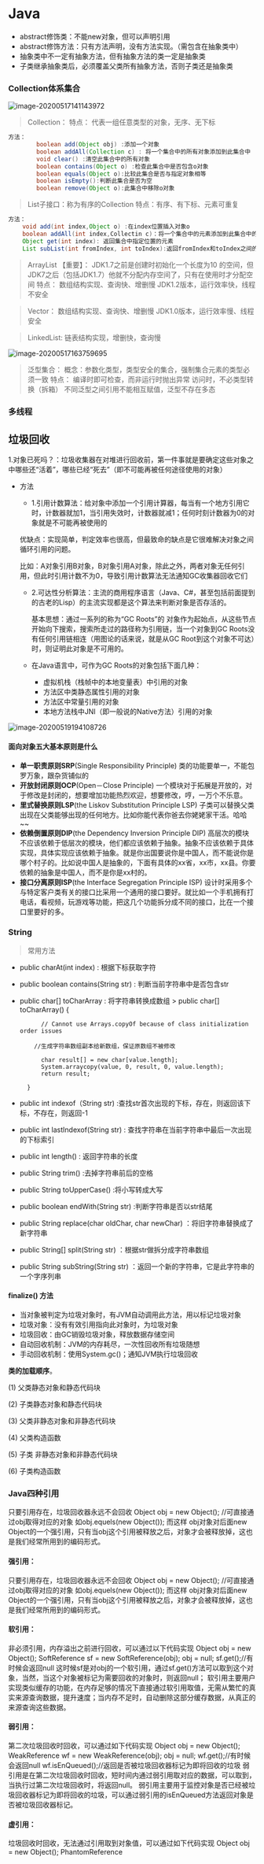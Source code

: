 # Java

- abstract修饰类：不能new对象，但可以声明引用
- abstract修饰方法：只有方法声明，没有方法实现。（需包含在抽象类中）
- 抽象类中不一定有抽象方法，但有抽象方法的类一定是抽象类
- 子类继承抽象类后，必须覆盖父类所有抽象方法，否则子类还是抽象类
### Collection体系集合

![image-20200517141143972](C:\Users\CYC\AppData\Roaming\Typora\typora-user-images\image-20200517141143972.png)

> Collection：
> 	特点： 代表一组任意类型的对象，无序、无下标
~~~java
方法：
		boolean add(Object obj) :添加一个对象
		boolean addAll(Collection c) : 将一个集合中的所有对象添加到此集合中
		void clear() :清空此集合中的所有对象
 		boolean contains(Object o) :检查此集合中是否包含o对象
 		boolean equals(Object o):比较此集合是否与指定对象相等
 		boolean isEmpty():判断此集合是否为空
 		boolean remove(Object o):此集合中移除o对象
~~~
> List子接口：称为有序的Collection
> 	特点：有序、有下标、元素可重复

~~~java
方法：
	void add(int index,Object o) :在index位置插入对象o
	boolean addAll(int index,Collectin c)：将一个集合中的元素添加到此集合中的index位置
	Object get(int index): 返回集合中指定位置的元素
	List subList(int fromIndex, int toIndex):返回fromIndex和toIndex之间的集合元素
~~~

> ArrayList 【重要】：
> 	JDK1.7之前是创建时初始化一个长度为10 的空间，但JDK7之后（包括JDK1.7）他就不分配内存空间了，只有在使用时才分配空间
> 特点：
> 	数组结构实现、查询快、增删慢
> 	JDK1.2版本，运行效率快，线程不安全

> Vector：
> 	数组结构实现、查询快、增删慢
> 	JDK1.0版本，运行效率慢、线程安全

> LinkedList:
> 	链表结构实现，增删快，查询慢

![image-20200517163759695](C:\Users\CYC\AppData\Roaming\Typora\typora-user-images\image-20200517163759695.png)

> 泛型集合：
> 	概念：参数化类型，类型安全的集合，强制集合元素的类型必须一致
> 	特点：
> 		编译时即可检查，而非运行时抛出异常
> 		访问时，不必类型转换（拆箱）
> 		不同泛型之间引用不能相互赋值，泛型不存在多态

### 多线程



## 垃圾回收

1.对象已死吗？：垃圾收集器在对堆进行回收前，第一件事就是要确定这些对象之中哪些还“活着”，哪些已经“死去”（即不可能再被任何途径使用的对象）

- 方法

  - 1.引用计数算法：给对象中添加一个引用计算器，每当有一个地方引用它时，计数器就加1，当引用失效时，计数器就减1；任何时刻计数器为0的对象就是不可能再被使用的

  

  优缺点：实现简单，判定效率也很高，但最致命的缺点是它很难解决对象之间循环引用的问题。

  比如：A对象引用B对象，B对象引用A对象，除此之外，两者对象无任何引用，但此时引用计数不为0，导致引用计数算法无法通知GC收集器回收它们

  - 2.可达性分析算法：主流的商用程序语言（Java、C#，甚至包括前面提到的古老的Lisp）的主流实现都是这个算法来判断对象是否存活的。

    基本思想：通过一系列的称为“GC Roots”的 对象作为起始点，从这些节点开始向下搜索，搜索所走过的路径称为引用链，当一个对象到GC Roots没有任何引用链相连（用图论的话来说，就是从GC Root到这个对象不可达）时，则证明此对象是不可用的。

  - 在Java语言中，可作为GC Roots的对象包括下面几种：

    - 虚拟机栈（栈帧中的本地变量表）中引用的对象
    - 方法区中类静态属性引用的对象
    - 方法区中常量引用的对象
    - 本地方法栈中JNI（即一般说的Native方法）引用的对象

![image-20200519194108726](C:\Users\CYC\AppData\Roaming\Typora\typora-user-images\image-20200519194108726.png)

#### 面向对象五大基本原则是什么

- **单一职责原则SRP**(Single Responsibility Principle)
  类的功能要单一，不能包罗万象，跟杂货铺似的
- **开放封闭原则OCP**(Open－Close Principle)
  一个模块对于拓展是开放的，对于修改是封闭的，想要增加功能热烈欢迎，想要修改，哼，一万个不乐意。
- **里式替换原则LSP**(the Liskov Substitution Principle LSP)
  子类可以替换父类出现在父类能够出现的任何地方。比如你能代表你爸去你姥姥家干活。哈哈~~
- **依赖倒置原则DIP**(the Dependency Inversion Principle DIP)
  高层次的模块不应该依赖于低层次的模块，他们都应该依赖于抽象。抽象不应该依赖于具体实现，具体实现应该依赖于抽象。就是你出国要说你是中国人，而不能说你是哪个村子的。比如说中国人是抽象的，下面有具体的xx省，xx市，xx县。你要依赖的抽象是中国人，而不是你是xx村的。
- **接口分离原则ISP**(the Interface Segregation Principle ISP)
  设计时采用多个与特定客户类有关的接口比采用一个通用的接口要好。就比如一个手机拥有打电话，看视频，玩游戏等功能，把这几个功能拆分成不同的接口，比在一个接口里要好的多。



### String

> 常用方法

- public charAt(int index) : 根据下标获取字符
- public boolean contains(String str) : 判断当前字符串中是否包含str 
- public char[] toCharArray : 将字符串转换成数组
		> public char[] toCharArray() {
   
        ​    // Cannot use Arrays.copyOf because of class initialization order issues
        
          //生成字符串数组副本给新数组，保证原数组不被修改
        
        ​    char result[] = new char[value.length];
        ​    System.arraycopy(value, 0, result, 0, value.length);
        ​    return result;
        
        }
   
-  public int indexof（String str) :查找str首次出现的下标，存在，则返回该下标，不存在，则返回-1
- public int lastIndexof(String str) : 查找字符串在当前字符串中最后一次出现的下标索引
- public int length() : 返回字符串的长度
- public String trim() :去掉字符串前后的空格
- public String toUpperCase() :将小写转成大写
- public boolean endWith(String str) :判断字符串是否以str结尾
- public String replace(char oldChar, char newChar) ：将旧字符串替换成了新字符串
- public String[] split(String str) ：根据str做拆分成字符串数组
- public String subString(String str) ：返回一个新的字符串，它是此字符串的一个字序列串

#### finalize() 方法

- 当对象被判定为垃圾对象时，有JVM自动调用此方法，用以标记垃圾对象
- 垃圾对象：没有有效引用指向此对象时，为垃圾对象
- 垃圾回收：由GC销毁垃圾对象，释放数据存储空间
- 自动回收机制：JVM的内存耗尽，一次性回收所有垃圾随想
- 手动回收机制：使用System.gc()；通知JVM执行垃圾回收





**类的加载顺序**。

(1) 父类静态对象和静态代码块

(2) 子类静态对象和静态代码块

(3) 父类非静态对象和非静态代码块

(4) 父类构造函数

(5) 子类 非静态对象和非静态代码块

(6) 子类构造函数



### Java四种引用

只要引用存在，垃圾回收器永远不会回收
Object obj = new Object();
//可直接通过obj取得对应的对象 如obj.equels(new Object());
而这样 obj对象对后面new Object的一个强引用，只有当obj这个引用被释放之后，对象才会被释放掉，这也是我们经常所用到的编码形式。

#### **强引用：**

只要引用存在，垃圾回收器永远不会回收
Object obj = new Object();
//可直接通过obj取得对应的对象 如obj.equels(new Object());
而这样 obj对象对后面new Object的一个强引用，只有当obj这个引用被释放之后，对象才会被释放掉，这也是我们经常所用到的编码形式。

#### **软引用：**

非必须引用，内存溢出之前进行回收，可以通过以下代码实现
Object obj = new Object();
SoftReference<Object> sf = new SoftReference<Object>(obj);
obj = null;
sf.get();//有时候会返回null
这时候sf是对obj的一个软引用，通过sf.get()方法可以取到这个对象，当然，当这个对象被标记为需要回收的对象时，则返回null；
软引用主要用户实现类似缓存的功能，在内存足够的情况下直接通过软引用取值，无需从繁忙的真实来源查询数据，提升速度；当内存不足时，自动删除这部分缓存数据，从真正的来源查询这些数据。

#### **弱引用：**

第二次垃圾回收时回收，可以通过如下代码实现
Object obj = new Object();
WeakReference<Object> wf = new WeakReference<Object>(obj);
obj = null;
wf.get();//有时候会返回null
wf.isEnQueued();//返回是否被垃圾回收器标记为即将回收的垃圾
弱引用是在第二次垃圾回收时回收，短时间内通过弱引用取对应的数据，可以取到，当执行过第二次垃圾回收时，将返回null。
弱引用主要用于监控对象是否已经被垃圾回收器标记为即将回收的垃圾，可以通过弱引用的isEnQueued方法返回对象是否被垃圾回收器标记。

#### **虚引用：**

垃圾回收时回收，无法通过引用取到对象值，可以通过如下代码实现
Object obj = new Object();
PhantomReference<Object> pf = new PhantomReference<Object>(obj);
obj=null;
pf.get();//永远返回null
pf.isEnQueued();//返回是否从内存中已经删除
虚引用是每次垃圾回收的时候都会被回收，通过虚引用的get方法永远获取到的数据为null，因此也被成为幽灵引用。
虚引用主要用于检测对象是否已经从内存中删除。

> **对象的强、软、弱和虚引用**
> 在JDK 1.2以前的版本中，若一个对象不被任何变量引用，那么程序就无法再使用这个对象。也就是说，只有对象处于可触及（reachable）状态，程序才能使用它。从JDK 1.2版本开始，把对象的引用分为4种级别，从而使程序能更加灵活地控制对象的生命周期。这4种级别由高到低依次为：强引用、软引用、弱引用和虚引用。
>
> 
>
> **⑴强引用（StrongReference）**
> 强引用是使用最普遍的引用。==如果一个对象具有强引用，那垃圾回收器绝不会回收它。当内存空间不足，Java虚拟机宁愿抛出OutOfMemoryError错误，使程序异常终止，也不会靠随意回收具有强引用的对象来解决内存不足的问题。== ps：强引用其实也就是我们平时A a = new A()这个意思。
>
> **⑵软引用（SoftReference）**
> ==如果一个对象只具有软引用，则内存空间足够，垃圾回收器就不会回收它；如果内存空间不足了，就会回收这些对象的内存。只要垃圾回收器没有回收它，该对象就可以被程序使用。==软引用可用来实现内存敏感的高速缓存（下文给出示例）。
> 软引用可以和一个引用队列（ReferenceQueue）联合使用，如果软引用所引用的对象被垃圾回收器回收，Java虚拟机就会把这个软引用加入到与之关联的引用队列中。
>
> **⑶弱引用（WeakReference）**
> ==弱引用与软引用的区别在于：只具有弱引用的对象拥有更短暂的生命周期。在垃圾回收器线程扫描它所管辖的内存区域的过程中，一旦发现了只具有弱引用的对象，不管当前内存空间足够与否，都会回收它的内存。不过，由于垃圾回收器是一个优先级很低的线程，因此不一定会很快发现那些只具有弱引用的对象。==
> 弱引用可以和一个引用队列（ReferenceQueue）联合使用，如果弱引用所引用的对象被垃圾回收，Java虚拟机就会把这个弱引用加入到与之关联的引用队列中。
>
> **⑷虚引用（PhantomReference）**
> “虚引用”顾名思义，就是形同虚设，与其他几种引用都不同，虚引用并不会决定对象的生命周期。==如果一个对象仅持有虚引用，那么它就和没有任何引用一样，在任何时候都可能被垃圾回收器回收。==
> 虚引用主要用来跟踪对象被垃圾回收器回收的活动。==虚引用与软引用和弱引用的一个区别在于：虚引用必须和引用队列 （ReferenceQueue）联合使用。==当垃圾回收器准备回收一个对象时，如果发现它还有虚引用，就会在回收对象的内存之前，把这个虚引用加入到与之 关联的引用队列中